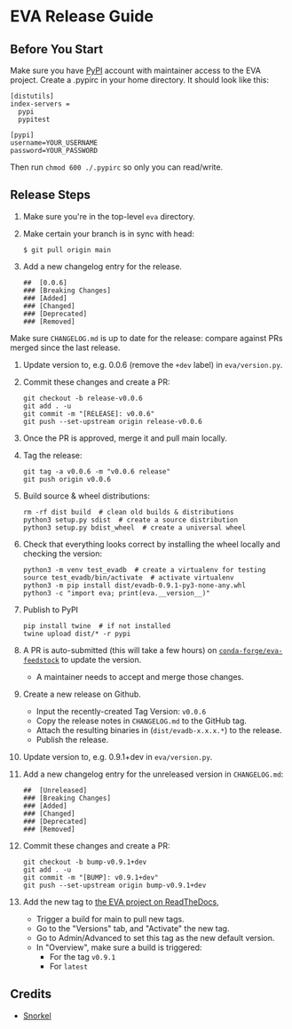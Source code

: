 # EVA Release Guide

## Before You Start

Make sure you have [PyPI](https://pypi.org) account with maintainer access to the EVA project. 
Create a .pypirc in your home directory.
It should look like this:

```
[distutils]
index-servers =
  pypi
  pypitest

[pypi]
username=YOUR_USERNAME
password=YOUR_PASSWORD
```

Then run `chmod 600 ./.pypirc` so only you can read/write.

## Release Steps

1. Make sure you're in the top-level `eva` directory.
1. Make certain your branch is in sync with head:
   
       $ git pull origin main

1. Add a new changelog entry for the release.

       ##  [0.0.6]
       ### [Breaking Changes]
       ### [Added]
       ### [Changed]
       ### [Deprecated]
       ### [Removed]
  Make sure `CHANGELOG.md` is up to date for the release: compare against PRs
  merged since the last release.

1. Update version to, e.g. 0.0.6 (remove the `+dev` label) in `eva/version.py`.

1. Commit these changes and create a PR:

       git checkout -b release-v0.0.6
       git add . -u
       git commit -m "[RELEASE]: v0.0.6"
       git push --set-upstream origin release-v0.0.6

1. Once the PR is approved, merge it and pull main locally.

1. Tag the release:

       git tag -a v0.0.6 -m "v0.0.6 release"
       git push origin v0.0.6

1. Build source & wheel distributions:

       rm -rf dist build  # clean old builds & distributions
       python3 setup.py sdist  # create a source distribution
       python3 setup.py bdist_wheel  # create a universal wheel

1. Check that everything looks correct by installing the wheel locally and checking the version:

       python3 -m venv test_evadb  # create a virtualenv for testing
       source test_evadb/bin/activate  # activate virtualenv
       python3 -m pip install dist/evadb-0.9.1-py3-none-any.whl
       python3 -c "import eva; print(eva.__version__)"

1. Publish to PyPI

       pip install twine  # if not installed
       twine upload dist/* -r pypi

1. A PR is auto-submitted (this will take a few hours) on [`conda-forge/eva-feedstock`](https://github.com/conda-forge/eva-feedstock) to update the version.
    * A maintainer needs to accept and merge those changes.

1. Create a new release on Github.
    * Input the recently-created Tag Version: `v0.0.6`
    * Copy the release notes in `CHANGELOG.md` to the GitHub tag.
    * Attach the resulting binaries in (`dist/evadb-x.x.x.*`) to the release.
    * Publish the release.


1. Update version to, e.g. 0.9.1+dev in `eva/version.py`.

1. Add a new changelog entry for the unreleased version in `CHANGELOG.md`:

       ##  [Unreleased]
       ### [Breaking Changes]
       ### [Added]
       ### [Changed]
       ### [Deprecated]
       ### [Removed]

1. Commit these changes and create a PR:

       git checkout -b bump-v0.9.1+dev
       git add . -u
       git commit -m "[BUMP]: v0.9.1+dev"
       git push --set-upstream origin bump-v0.9.1+dev

       
1. Add the new tag to [the EVA project on ReadTheDocs](https://readthedocs.org/projects/evadb),
    * Trigger a build for main to pull new tags.
    * Go to the "Versions" tab, and "Activate" the new tag.
    * Go to Admin/Advanced to set this tag as the new default version.
    * In "Overview", make sure a build is triggered:
        * For the tag `v0.9.1`
        * For `latest`


## Credits
* [Snorkel](https://github.com/snorkel-team/snorkel/blob/main/RELEASING.md)
